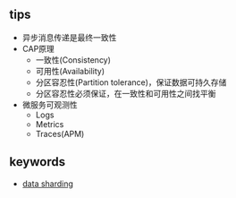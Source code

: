 


## tips
+ 异步消息传递是最终一致性
+ CAP原理
    - 一致性(Consistency)
    - 可用性(Availability)
    - 分区容忍性(Partition tolerance)，保证数据可持久存储
    - 分区容忍性必须保证，在一致性和可用性之间找平衡
+ 微服务可观测性
    - Logs
    - Metrics
    - Traces(APM)
## keywords

+ [data sharding](https://zhuanlan.zhihu.com/p/57185574)